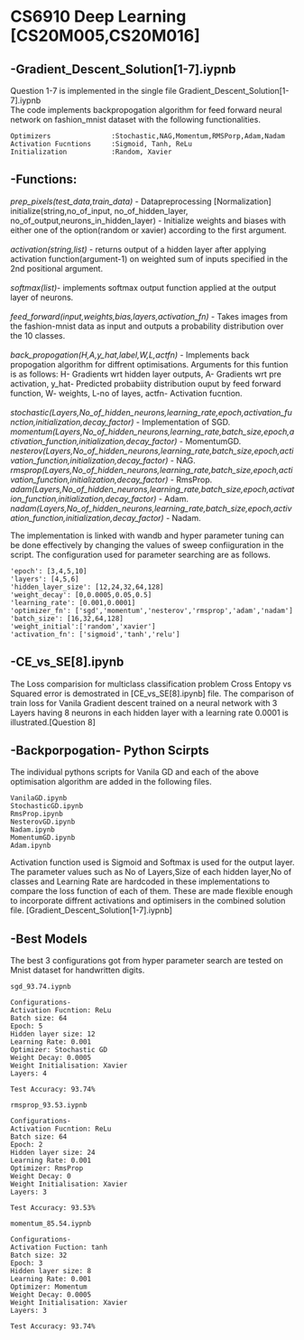 # CS6910 Deep Learning [CS20M005,CS20M016]

-Gradient_Descent_Solution[1-7].iypnb
-
Question 1-7 is implemented in the single file Gradient_Descent_Solution[1-7].iypnb<br/>
The code implements backpropogation algorithm for feed forward neural network on fashion_mnist dataset with the following functionalities.
```
Optimizers               :Stochastic,NAG,Momentum,RMSPorp,Adam,Nadam
Activation Fucntions     :Sigmoid, Tanh, ReLu
Initialization           :Random, Xavier
```
-Functions:
-

*prep_pixels(test_data,train_data)* - Datapreprocessing [Normalization]<br/>
initialize(string,no_of_input, no_of_hidden_layer, no_of_output,neurons_in_hidden_layer) - Initialize weights and biases with either one of the option(random or xavier) according to the first argument.<br/><br/>
*activation(string,list)* - returns output of a hidden layer after applying activation function(argument-1) on weighted sum of inputs specified in the 2nd positional argument.<br/><br/>
*softmax(list)*- implements softmax output function applied at the output layer of neurons.<br/><br/>
*feed_forward(input,weights,bias,layers,activation_fn)* - Takes images from the fashion-mnist data as input and outputs a probability distribution over the 10 classes.<br/><br/>
*back_propogation(H,A,y_hat,label,W,L,actfn)* - Implements back propogation algorithm for diffrent optimisations. Arguments for this funtion is as follows: H- Gradients wrt hidden layer outputs, A- Gradients wrt pre activation, y_hat- Predicted probabiity distribution ouput by feed forward function, W- weights, L-no of layes, actfn- Activation fucntion.<br/><br/>
*stochastic(Layers,No_of_hidden_neurons,learning_rate,epoch,activation_function,initialization,decay_factor)* - Implementation of SGD.<br/>
*momentum(Layers,No_of_hidden_neurons,learning_rate,batch_size,epoch,activation_function,initialization,decay_factor)* - MomentumGD.<br/>
*nesterov(Layers,No_of_hidden_neurons,learning_rate,batch_size,epoch,activation_function,initialization,decay_factor)* - NAG.<br/>
*rmsprop(Layers,No_of_hidden_neurons,learning_rate,batch_size,epoch,activation_function,initialization,decay_factor)* - RmsProp.<br/>
*adam(Layers,No_of_hidden_neurons,learning_rate,batch_size,epoch,activation_function,initialization,decay_factor)* - Adam.<br/>
*nadam(Layers,No_of_hidden_neurons,learning_rate,batch_size,epoch,activation_function,initialization,decay_factor)* - Nadam.<br/>

The implementation is linked with wandb and hyper parameter tuning can be done effectively by changing the values of sweep confiiguration in the script. The configuration used for parameter searching are as follows.

```
'epoch': [3,4,5,10]
'layers': [4,5,6]
'hidden_layer_size': [12,24,32,64,128]
'weight_decay': [0,0.0005,0.05,0.5]
'learning_rate': [0.001,0.0001]
'optimizer_fn': ['sgd','momentum','nesterov','rmsprop','adam','nadam']
'batch_size': [16,32,64,128]
'weight_initial':['random','xavier']
'activation_fn': ['sigmoid','tanh','relu']
```

-CE_vs_SE[8].ipynb
-
The Loss comparision for multiclass classification problem Cross Entopy vs Squared error is demostrated in [CE_vs_SE[8].ipynb] file. The comparison of train loss for Vanila Gradient descent trained on a neural network with 3 Layers having 8 neurons in each hidden layer with a learning rate 0.0001 is illustrated.[Question 8]

-Backporpogation- Python Scirpts
-

The individual pythons scripts for Vanila GD and each of the above optimisation algorithm are added in the following files. 
```
VanilaGD.ipynb
StochasticGD.ipynb
RmsProp.ipynb
NesterovGD.ipynb
Nadam.ipynb
MomentumGD.ipynb
Adam.ipynb
```

Activation function used is Sigmoid and Softmax is used for the output layer.  The parameter values such as No of Layers,Size of each hidden layer,No of classes and Learning Rate are hardcoded in these implementations to compare the loss function of each of them. These are made flexible enough to incorporate diffrent activations and optimisers in the combined solution file. [Gradient_Descent_Solution[1-7].iypnb]


-Best Models
-
The best 3 configurations got from hyper parameter search are tested on Mnist dataset for handwritten digits.<br/>

```
sgd_93.74.iypnb

Configurations-
Activation Fucntion: ReLu
Batch size: 64
Epoch: 5
Hidden layer size: 12
Learning Rate: 0.001
Optimizer: Stochastic GD
Weight Decay: 0.0005
Weight Initialisation: Xavier
Layers: 4

Test Accuracy: 93.74%
```
```
rmsprop_93.53.iypnb

Configurations-
Activation Fucntion: ReLu
Batch size: 64
Epoch: 2
Hidden layer size: 24
Learning Rate: 0.001
Optimizer: RmsProp
Weight Decay: 0
Weight Initialisation: Xavier
Layers: 3

Test Accuracy: 93.53%
```
```
momentum_85.54.iypnb

Configurations-
Activation Fuction: tanh
Batch size: 32
Epoch: 3
Hidden layer size: 8
Learning Rate: 0.001
Optimizer: Momentum
Weight Decay: 0.0005
Weight Initialisation: Xavier
Layers: 3

Test Accuracy: 93.74%

```
